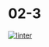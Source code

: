 # 02-3
[![linter](https://github.com/<Steven-Pan-1234>/02-3/workflows/linter/badge.svg)](https://github.com/marketplace/actions/super-linter)  
